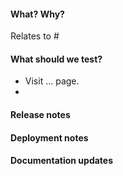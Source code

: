 #### What? Why?

Relates to # <!-- Insert issue number here. -->

<!-- Explain why this change is needed and the solution you propose.
     Provide context for others to understand it. -->


#### What should we test?
<!-- List which features should be tested and how.
     This can be similar to the Steps to Reproduce in the issue.
     Also think of other parts of the app which could be affected
     by your change. -->

- Visit ... page.
- 

#### Release notes

<!-- Choose a pull request title above which explains your change to a 
     user. The title of the pull request will be included in the release 
     notes. -->


#### Deployment notes

<!-- Is there anything to note that needs to be done on deployment to 
     ensure the PR behaves correctly? -->


#### Documentation updates
<!-- Are there any wiki pages that need updating after merging this 
     PR? List them here or remove this section. -->
